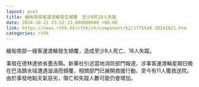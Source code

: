 ```yaml
---
layout: post
title: 緬甸南部客運渡輪發生傾覆　至少8死18人失蹤
date: 2024-10-21 23:52:13.000000000 +08:00
link: https://news.rthk.hk/rthk/ch/component/k2/1775548-20241021.htm
categories: rthk
---
```


緬甸南部一艘客運渡輪發生傾覆，造成至少8人死亡、18人失蹤。

事發在德林達依省墨吉縣。新華社引述當地消防部門報道，涉事客運渡輪星期日晚在巴洛鎮水域遭遇漩渦而傾覆，相關部門已展開救援行動，至今有11人獲救送院。由於事發地點天氣惡劣，傷亡和失蹤人數可能仍會增加。
